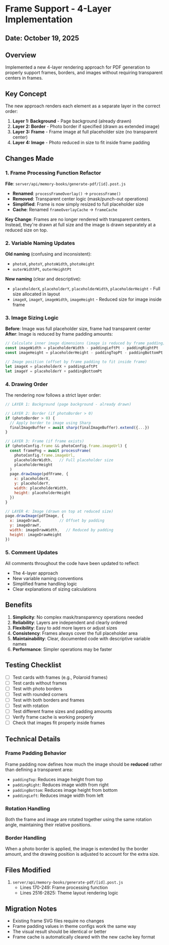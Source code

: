 # Frame Support - 4-Layer Implementation

## Date: October 19, 2025

## Overview
Implemented a new 4-layer rendering approach for PDF generation to properly support frames, borders, and images without requiring transparent centers in frames.

## Key Concept
The new approach renders each element as a separate layer in the correct order:
1. **Layer 1: Background** - Page background (already drawn)
2. **Layer 2: Border** - Photo border if specified (drawn as extended image)
3. **Layer 3: Frame** - Frame image at full placeholder size (no transparent center)
4. **Layer 4: Image** - Photo reduced in size to fit inside frame padding

## Changes Made

### 1. Frame Processing Function Refactor
**File**: `server/api/memory-books/generate-pdf/[id].post.js`

- **Renamed**: `processFrameOverlay()` → `processFrame()`
- **Removed**: Transparent center logic (mask/punch-out operations)
- **Simplified**: Frame is now simply resized to full placeholder size
- **Cache**: Renamed `frameOverlayCache` → `frameCache`

**Key Change**: Frames are no longer rendered with transparent centers. Instead, they're drawn at full size and the image is drawn separately at a reduced size on top.

### 2. Variable Naming Updates
**Old naming** (confusing and inconsistent):
- `photoX`, `photoY`, `photoWidth`, `photoHeight`
- `outerWidthPt`, `outerHeightPt`

**New naming** (clear and descriptive):
- `placeholderX`, `placeholderY`, `placeholderWidth`, `placeholderHeight` - Full size allocated in layout
- `imageX`, `imageY`, `imageWidth`, `imageHeight` - Reduced size for image inside frame

### 3. Image Sizing Logic
**Before**: Image was full placeholder size, frame had transparent center
**After**: Image is reduced by frame padding amounts:
```javascript
// Calculate inner image dimensions (image is reduced by frame padding)
const imageWidth = placeholderWidth - paddingLeftPt - paddingRightPt
const imageHeight = placeholderHeight - paddingTopPt - paddingBottomPt

// Image position (offset by frame padding to fit inside frame)
let imageX = placeholderX + paddingLeftPt
let imageY = placeholderY + paddingBottomPt
```

### 4. Drawing Order
The rendering now follows a strict layer order:

```javascript
// LAYER 1: Background (page background - already drawn)

// LAYER 2: Border (if photoBorder > 0)
if (photoBorder > 0) {
  // Apply border to image using Sharp
  finalImageBuffer = await sharp(finalImageBuffer).extend({...})
}

// LAYER 3: Frame (if frame exists)
if (photoConfig.frame && photoConfig.frame.imageUrl) {
  const framePng = await processFrame(
    photoConfig.frame.imageUrl,
    placeholderWidth,   // Full placeholder size
    placeholderHeight
  )
  page.drawImage(pdfFrame, {
    x: placeholderX,
    y: placeholderY,
    width: placeholderWidth,
    height: placeholderHeight
  })
}

// LAYER 4: Image (drawn on top at reduced size)
page.drawImage(pdfImage, {
  x: imageDrawX,        // Offset by padding
  y: imageDrawY,
  width: imageDrawWidth,   // Reduced by padding
  height: imageDrawHeight
})
```

### 5. Comment Updates
All comments throughout the code have been updated to reflect:
- The 4-layer approach
- New variable naming conventions
- Simplified frame handling logic
- Clear explanations of sizing calculations

## Benefits

1. **Simplicity**: No complex mask/transparency operations needed
2. **Reliability**: Layers are independent and clearly ordered
3. **Flexibility**: Easy to add more layers or adjust sizes
4. **Consistency**: Frames always cover the full placeholder area
5. **Maintainability**: Clear, documented code with descriptive variable names
6. **Performance**: Simpler operations may be faster

## Testing Checklist

- [ ] Test cards with frames (e.g., Polaroid frames)
- [ ] Test cards without frames
- [ ] Test with photo borders
- [ ] Test with rounded corners
- [ ] Test with both borders and frames
- [ ] Test with rotation
- [ ] Test different frame sizes and padding amounts
- [ ] Verify frame cache is working properly
- [ ] Check that images fit properly inside frames

## Technical Details

### Frame Padding Behavior
Frame padding now defines how much the image should be **reduced** rather than defining a transparent area:
- `paddingTop`: Reduces image height from top
- `paddingRight`: Reduces image width from right  
- `paddingBottom`: Reduces image height from bottom
- `paddingLeft`: Reduces image width from left

### Rotation Handling
Both the frame and image are rotated together using the same rotation angle, maintaining their relative positions.

### Border Handling
When a photo border is applied, the image is extended by the border amount, and the drawing position is adjusted to account for the extra size.

## Files Modified

1. `server/api/memory-books/generate-pdf/[id].post.js`
   - Lines 170-249: Frame processing function
   - Lines 2516-2825: Theme layout rendering logic

## Migration Notes

- Existing frame SVG files require no changes
- Frame padding values in theme configs work the same way
- The visual result should be identical or better
- Frame cache is automatically cleared with the new cache key format

